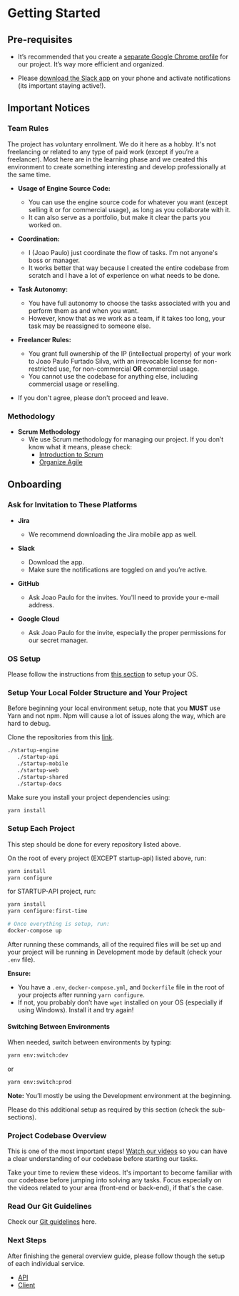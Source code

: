 # Getting Started

## Pre-requisites


- It’s recommended that you create a [separate Google Chrome profile](https://www.youtube.com/watch?v=pEMhTumFtPo&ab_channel=MaxDalton) for our project. It’s way more efficient and organized.

- Please [download the Slack app](https://slack.com/downloads/windows) on your phone and activate notifications (its important staying active!).



## Important Notices

### Team Rules

The project has voluntary enrollment. We do it here as a hobby. It's not freelancing or related to any type of paid work (except if you’re a freelancer). Most here are in the learning phase and we created this environment to create something interesting and develop professionally at the same time.

- **Usage of Engine Source Code:**
  - You can use the engine source code for whatever you want (except selling it or for commercial usage), as long as you collaborate with it.
  - It can also serve as a portfolio, but make it clear the parts you worked on.

- **Coordination:**
  - I (Joao Paulo) just coordinate the flow of tasks. I'm not anyone's boss or manager.
  - It works better that way because I created the entire codebase from scratch and I have a lot of experience on what needs to be done.

- **Task Autonomy:**
  - You have full autonomy to choose the tasks associated with you and perform them as and when you want.
  - However, know that as we work as a team, if it takes too long, your task may be reassigned to someone else.

- **Freelancer Rules:**
  - You grant full ownership of the IP (intellectual property) of your work to Joao Paulo Furtado Silva, with an irrevocable license for non-restricted use, for non-commercial **OR** commercial usage.
  - You cannot use the codebase for anything else, including commercial usage or reselling.

- If you don't agree, please don't proceed and leave.

### Methodology

- **Scrum Methodology**
  - We use Scrum methodology for managing our project. If you don’t know what it means, please check:
    - [Introduction to Scrum](https://www.youtube.com/watch?v=InbOnXMAA7k&ab_channel=Moxie)
    - [Organize Agile](https://www.youtube.com/watch?v=2Vt7Ik8Ublw&ab_channel=OrganizeAgile)

 
## Onboarding

### Ask for Invitation to These Platforms


- **Jira**
  - We recommend downloading the Jira mobile app as well.

- **Slack**
  - Download the app.
  - Make sure the notifications are toggled on and you’re active.

- **GitHub**
  - Ask Joao Paulo for the invites. You'll need to provide your e-mail address.

- **Google Cloud**
  - Ask Joao Paulo for the invite, especially the proper permissions for our secret manager.


### OS Setup

Please follow the instructions from [this section](../os/os-setup.md) to setup your OS.


### Setup Your Local Folder Structure and Your Project

Before beginning your local environment setup, note that you **MUST** use Yarn and not npm. Npm will cause a lot of issues along the way, which are hard to debug.

Clone the repositories from this [link](https://github.com/orgs/startup-bootstrap-engine/repositories).

```bash
./startup-engine
   ./startup-api
   ./startup-mobile
   ./startup-web
   ./startup-shared
   ./startup-docs
```
Make sure you install your project dependencies using:

```bash
yarn install
```

### Setup Each Project

This step should be done for every repository listed above.

On the root of every project (EXCEPT startup-api) listed above, run:

```bash
yarn install
yarn configure
```

for STARTUP-API project, run:

```bash
yarn install
yarn configure:first-time

# Once everything is setup, run:
docker-compose up
```
 
After running these commands, all of the required files will be set up and your project will be running in Development mode by default (check your `.env` file).

**Ensure:**
- You have a `.env`, `docker-compose.yml`, and `Dockerfile` file in the root of your projects after running `yarn configure`.
- If not, you probably don’t have `wget` installed on your OS (especially if using Windows). Install it and try again!

#### Switching Between Environments

When needed, switch between environments by typing:

```bash
yarn env:switch:dev
```

or

```bash
yarn env:switch:prod
```

**Note:** You’ll mostly be using the Development environment at the beginning.

Please do this additional setup as required by this section (check the sub-sections).

### Project Codebase Overview

This is one of the most important steps! [Watch our videos](./project-structure-overview.mdx) so you can have a clear understanding of our codebase before starting our tasks.


Take your time to review these videos. It's important to become familiar with our codebase before jumping into solving any tasks. Focus especially on the videos related to your area (front-end or back-end), if that's the case.

### Read Our Git Guidelines

Check our [Git guidelines](./git.md) here.


### Next Steps

After finishing the general overview guide, please follow though the setup of each individual service.

- [API](../api/getting-started.md)
- [Client](../client/getting-started.md)
